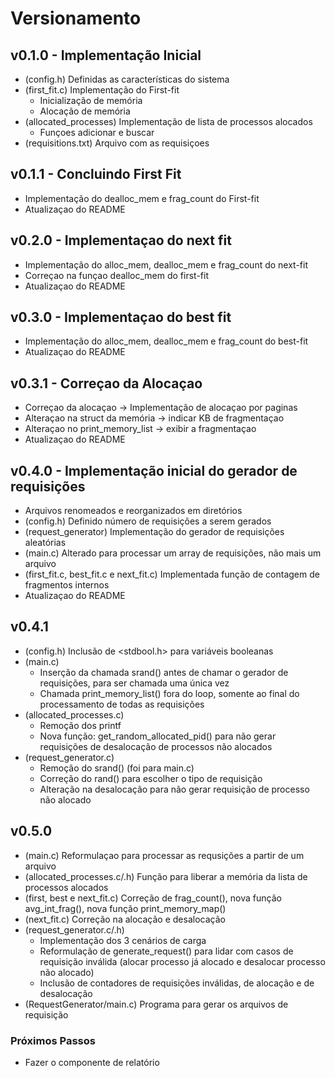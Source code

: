 # Versionamento

## v0.1.0 - Implementação Inicial
- (config.h) Definidas as características do sistema
- (first_fit.c) Implementação do First-fit
    - Inicialização de memória
    - Alocação de memória
- (allocated_processes) Implementação de lista de processos alocados
    - Funçoes adicionar e buscar
- (requisitions.txt) Arquivo com as requisiçoes

## v0.1.1 - Concluindo First Fit
- Implementação do dealloc_mem e frag_count do First-fit
- Atualizaçao do README

## v0.2.0 - Implementaçao do next fit
- Implementação do alloc_mem, dealloc_mem e frag_count do next-fit
- Correçao na funçao dealloc_mem do first-fit
- Atualizaçao do README

## v0.3.0 - Implementaçao do best fit
- Implementação do alloc_mem, dealloc_mem e frag_count do best-fit
- Atualizaçao do README

## v0.3.1 - Correçao da Alocaçao
- Correçao da alocaçao -> Implementação de alocaçao por paginas
- Alteraçao na struct da memória -> indicar KB de fragmentaçao
- Alteraçao no print_memory_list -> exibir a fragmentaçao
- Atualizaçao do README

## v0.4.0 - Implementação inicial do gerador de requisições
- Arquivos renomeados e reorganizados em diretórios
- (config.h) Definido número de requisições a serem gerados
- (request_generator) Implementação do gerador de requisições aleatórias
- (main.c) Alterado para processar um array de requisições, não mais um arquivo
- (first_fit.c, best_fit.c e next_fit.c) Implementada função de contagem de fragmentos internos
- Atualizaçao do README

## v0.4.1
- (config.h) Inclusão de <stdbool.h> para variáveis booleanas
- (main.c)
    - Inserção da chamada srand() antes de chamar o gerador de requisições, para ser chamada uma única vez
    - Chamada print_memory_list() fora do loop, somente ao final do processamento de todas as requisições
- (allocated_processes.c)
    - Remoção dos printf
    - Nova função: get_random_allocated_pid() para não gerar requisições de desalocação de processos não alocados
- (request_generator.c)
    - Remoção do srand() (foi para main.c)
    - Correção do rand() para escolher o tipo de requisição
    - Alteração na desalocação para não gerar requisição de processo não alocado

## v0.5.0
- (main.c) Reformulaçao para processar as requsições a partir de um arquivo
- (allocated_processes.c/.h) Função para liberar a memória da lista de processos alocados
- (first, best e next_fit.c) Correção de frag_count(), nova função avg_int_frag(), nova função print_memory_map()
- (next_fit.c) Correção na alocação e desalocação
- (request_generator.c/.h)
    - Implementação dos 3 cenários de carga
    - Reformulação de generate_request() para lidar com casos de requisição inválida (alocar processo já alocado e desalocar processo não alocado)
    - Inclusão de contadores de requisições inválidas, de alocação e de desalocação
- (RequestGenerator/main.c) Programa para gerar os arquivos de requisição

### Próximos Passos
- Fazer o componente de relatório